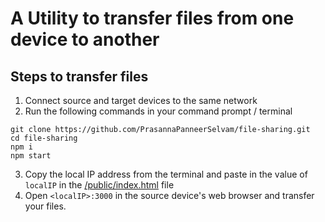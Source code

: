 # A Utility to transfer files from one device to another

## Steps to transfer files

1. Connect source and target devices to the same network
2. Run the following commands in your command prompt / terminal

```
git clone https://github.com/PrasannaPanneerSelvam/file-sharing.git
cd file-sharing
npm i
npm start
```

3. Copy the local IP address from the terminal and paste in the value of `localIP` in the [/public/index.html](/public/index.html) file
4. Open `<localIP>:3000` in the source device's web browser and transfer your files.
